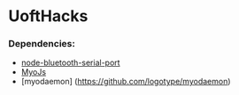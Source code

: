 # UoftHacks

### Dependencies:

* [node-bluetooth-serial-port](https://github.com/eelcocramer/node-bluetooth-serial-port)
* [MyoJs](https://github.com/eelcocramer/node-bluetooth-serial-port)
* [myodaemon] (https://github.com/logotype/myodaemon)
